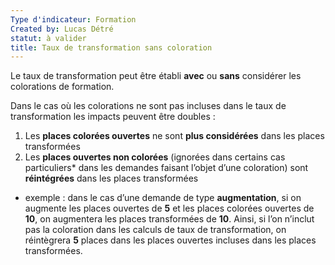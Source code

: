 ```yaml
---
Type d'indicateur: Formation
Created by: Lucas Détré
statut: à valider
title: Taux de transformation sans coloration
---
```


Le taux de transformation peut être établi **avec** ou **sans** considérer les colorations de formation.

Dans le cas où les colorations ne sont pas incluses dans le taux de transformation les impacts peuvent être doubles :

1. Les **places colorées ouvertes** ne sont **plus considérées** dans les places transformées
2. Les **places ouvertes non colorées** (ignorées dans certains cas particuliers* dans les demandes faisant l’objet d’une coloration) sont **réintégrées** dans les places transformées

* exemple : dans le cas d’une demande de type **augmentation**, si on augmente les places ouvertes de **5** et les places colorées ouvertes de **10**, on augmentera les places transformées de **10**. Ainsi, si l’on n’inclut pas la coloration dans les calculs de taux de transformation, on réintègrera **5** places dans les places ouvertes incluses dans les places transformées.
